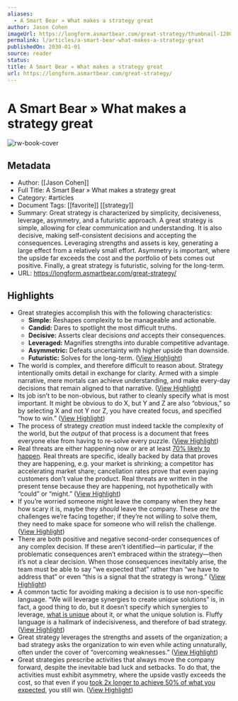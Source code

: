 ```yaml
---
aliases:
  - A Smart Bear » What makes a strategy great
author: Jason Cohen
imageUrl: https://longform.asmartbear.com/great-strategy/thumbnail-1200w.png
permalink: l/articles/a-smart-bear-what-makes-a-strategy-great
publishedOn: 2030-01-01
source: reader
status: 
title: A Smart Bear » What makes a strategy great
url: https://longform.asmartbear.com/great-strategy/
---
```

# A Smart Bear » What makes a strategy great

![rw-book-cover](https://longform.asmartbear.com/great-strategy/thumbnail-1200w.png)

## Metadata

- Author: [[Jason Cohen]]
- Full Title: A Smart Bear » What makes a strategy great
- Category: #articles
- Document Tags: [[favorite]] [[strategy]]
- Summary: Great strategy is characterized by simplicity, decisiveness, leverage, asymmetry, and a futuristic approach. A great strategy is simple, allowing for clear communication and understanding. It is also decisive, making self-consistent decisions and accepting the consequences. Leveraging strengths and assets is key, generating a large effect from a relatively small effort. Asymmetry is important, where the upside far exceeds the cost and the portfolio of bets comes out positive. Finally, a great strategy is futuristic, solving for the long-term.
- URL: https://longform.asmartbear.com/great-strategy/

## Highlights

- Great strategies accomplish this with the following characteristics:
  - **Simple:** Reshapes complexity to be manageable and actionable.
  - **Candid:** Dares to spotlight the most difficult truths.
  - **Decisive:** Asserts clear decisions _and_ accepts their consequences.
  - **Leveraged:** Magnifies strengths into durable competitive advantage.
  - **Asymmetric:** Defeats uncertainty with higher upside than downside.
  - **Futuristic:** Solves for the long-term. ([View Highlight](https://read.readwise.io/read/01hs9q89ve5m627amyjstsfp0w))
- The world is complex, and therefore difficult to reason about. Strategy intentionally omits detail in exchange for clarity. Armed with a simple narrative, mere mortals can achieve understanding, and make every-day decisions that remain aligned to that narrative. ([View Highlight](https://read.readwise.io/read/01hs9q98daa6q2jbh8fg3ag1b5))
- Its job isn’t to be non-obvious, but rather to cleanly specify what is most important. It might be obvious to do X, but Y and Z are also “obvious,” so by selecting X and not Y nor Z, you have created focus, and specified “how to win.” ([View Highlight](https://read.readwise.io/read/01hs9qbeesvqctw7vkq463nbqa))
- The process of strategy _creation_ must indeed tackle the complexity of the world, but the _output_ of that process is a document that frees everyone else from having to re-solve every puzzle. ([View Highlight](https://read.readwise.io/read/01hs9qca584m5e1r92mzptbbap))
- Real threats are either happening now or are at least [70% likely to happen](https://longform.asmartbear.com/probability-words/). Real threats are specific, ideally backed by data that proves they are happening, e.g. your market is shrinking; a competitor has accelerating market share; cancellation rates prove that even paying customers don’t value the product. Real threats are written in the present tense because they are happening, not hypothetically with “could” or “might.” ([View Highlight](https://read.readwise.io/read/01hs9qegsrbnxav1geq4twh9yp))
- If you’re worried someone might leave the company when they hear how scary it is, maybe they _should_ leave the company. These _are_ the challenges we’re facing together; if they’re not willing to solve them, they need to make space for someone who will relish the challenge. ([View Highlight](https://read.readwise.io/read/01hs9qf7gbacxkbe33yerqk4rt))
- There are both positive and negative second-order consequences of any complex decision. If these aren’t identified—in particular, if the problematic consequences aren’t embraced within the strategy—then it’s not a clear decision. When those consequences inevitably arise, the team must be able to say “we expected that” rather than “we have to address that” or even “this is a signal that the strategy is wrong.” ([View Highlight](https://read.readwise.io/read/01hs9qjgabfba358vyzy113jxf))
- A common tactic for avoiding making a decision is to use non-specific language. “We will leverage synergies to create unique solutions” is, in fact, a good thing to do, but it doesn’t specify which synergies to leverage, [what is unique](https://longform.asmartbear.com/worse-but-unique/) about it, or what the unique solution is. Fluffy language is a hallmark of indecisiveness, and therefore of bad strategy. ([View Highlight](https://read.readwise.io/read/01hs9qm04ex8wwbw00pn189vae))
- Great strategy leverages the strengths and assets of the organization; a bad strategy asks the organization to win even while acting unnaturally, often under the cover of “overcoming weaknesses.” ([View Highlight](https://read.readwise.io/read/01hs9qs5vbyxxy0dmckqcj3q0v))
- Great strategies prescribe activities that always move the company forward, despite the inevitable bad luck and setbacks. To do that, the activities must exhibit asymmetry, where the upside vastly exceeds the cost, so that even if you [took 2x longer to achieve 50% of what you expected](https://longform.asmartbear.com/roi-rubric/), you still win. ([View Highlight](https://read.readwise.io/read/01hs9qyvartg84rfzzn3wczfxv))
